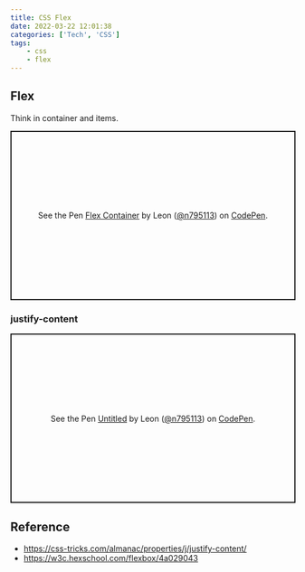 ```yaml
---
title: CSS Flex
date: 2022-03-22 12:01:38
categories: ['Tech', 'CSS']
tags:
    - css
    - flex
---
```


## Flex

Think in container and items.

<!-- ```htmlmixed html
<div class='flex-container'>
  <div class='flex-item'>1</div>
  <div class='flex-item'>2</div>
  <div class='flex-item'>3</div>
</div>
```

```css css
.flex-container {
  display: flex;
}

.flex-item {
  /* whatever we like */
}
``` -->

<p class="codepen" data-height="300" data-default-tab="css,result" data-slug-hash="qBpajMX" data-user="n795113" style="height: 300px; box-sizing: border-box; display: flex; align-items: center; justify-content: center; border: 2px solid; margin: 1em 0; padding: 1em;">
  <span>See the Pen <a href="https://codepen.io/n795113/pen/qBpajMX">
  Flex Container</a> by Leon (<a href="https://codepen.io/n795113">@n795113</a>)
  on <a href="https://codepen.io">CodePen</a>.</span>
</p>
<script async src="https://cpwebassets.codepen.io/assets/embed/ei.js"></script>


### justify-content

<p class="codepen" data-height="300" data-default-tab="result" data-slug-hash="gOowxMJ" data-user="n795113" style="height: 300px; box-sizing: border-box; display: flex; align-items: center; justify-content: center; border: 2px solid; margin: 1em 0; padding: 1em;">
  <span>See the Pen <a href="https://codepen.io/n795113/pen/gOowxMJ">
  Untitled</a> by Leon (<a href="https://codepen.io/n795113">@n795113</a>)
  on <a href="https://codepen.io">CodePen</a>.</span>
</p>
<script async src="https://cpwebassets.codepen.io/assets/embed/ei.js"></script>

## Reference
- https://css-tricks.com/almanac/properties/j/justify-content/
- https://w3c.hexschool.com/flexbox/4a029043